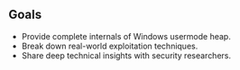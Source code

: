 ## Goals

- Provide complete internals of Windows usermode heap.
- Break down real-world exploitation techniques.
- Share deep technical insights with security researchers.